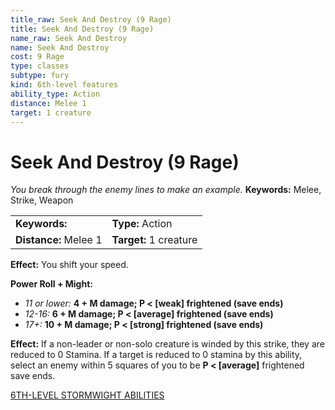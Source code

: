 ```yaml
---
title_raw: Seek And Destroy (9 Rage)
title: Seek And Destroy (9 Rage)
name_raw: Seek And Destroy
name: Seek And Destroy
cost: 9 Rage
type: classes
subtype: fury
kind: 6th-level features
ability_type: Action
distance: Melee 1
target: 1 creature
---
```


# Seek And Destroy (9 Rage)

*You break through the enemy lines to make an example.* **Keywords:** Melee, Strike, Weapon

|                       |                        |
| :-------------------- | :--------------------- |
| **Keywords:**         | **Type:** Action       |
| **Distance:** Melee 1 | **Target:** 1 creature |

**Effect:** You shift your speed.

**Power Roll + Might:**

- *11 or lower:* **4 + M damage; P \< \[weak\] frightened (save ends)**
- *12-16:* **6 + M damage; P \< \[average\] frightened (save ends)**
- *17+:* **10 + M damage; P \< \[strong\] frightened (save ends)**

**Effect:** If a non-leader or non-solo creature is winded by this strike, they are reduced to 0 Stamina. If a target is reduced to 0 stamina by this ability, select an enemy within 5 squares of you to be **P \< \[average\]** frightened save ends.

[6TH-LEVEL STORMWIGHT ABILITIES](./6th-Level%20Stormwight%20Abilities/6th-Level%20Stormwight%20Abilities.md)
